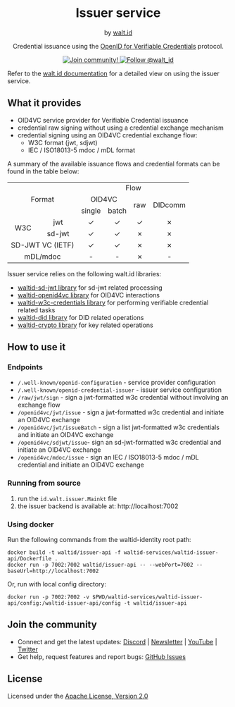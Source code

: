 <div align="center">
 <h1>Issuer service</h1>
 <span>by </span><a href="https://walt.id">walt.id</a>
  <p>Credential issuance using the
<a href="https://openid.net/sg/openid4vc/">OpenID for Verifiable Credentials</a>
protocol.<p>

<a href="https://walt.id/community">
<img src="https://img.shields.io/badge/Join-The Community-blue.svg?style=flat" alt="Join community!" />
</a>
<a href="https://twitter.com/intent/follow?screen_name=walt_id">
<img src="https://img.shields.io/twitter/follow/walt_id.svg?label=Follow%20@walt_id" alt="Follow @walt_id" />
</a>
</div>

Refer to the
[walt.id documentation](https://docs.walt.id/community-stack/issuer/api/getting-started)
for a detailed view on using the issuer service.

## What it provides

- OID4VC service provider for Verifiable Credential issuance
- credential raw signing without using a credential exchange mechanism
- credential signing using an OID4VC credential exchange flow:
    - W3C format (jwt, sdjwt)
    - IEC / ISO18013-5 mdoc / mDL format

A summary of the available issuance flows and credential formats
can be found in the table below:

<table>
    <tbody>
        <!-- header -->
        <tr>
            <td align="center" colspan="2" rowspan="3">Format</td>
            <td align="center" colspan="4">Flow</td>
        </tr>
        <!-- function sub-header -->
        <tr>
            <td align="center" colspan="2">OID4VC</td>
            <td align="center" rowspan="2">raw</td>
            <td align="center" rowspan="2">DIDcomm</td>
        </tr>
        <!-- OID4VC sub-header -->
        <tr>
            <td align="center">single</td>
            <td align="center">batch</td>
        </tr>
        <!-- content -->
        <!-- w3c -->
        <!-- jwt -->
        <tr>
            <td align="center" rowspan="2">W3C</td>
            <td align="center">jwt</td>
            <td align="center">&check;</td>
            <td align="center">&check;</td>
            <td align="center">&check;</td>
            <td align="center">&cross;</td>
        </tr>
        <!-- sdjwt -->
        <tr>
            <td align="center">sd-jwt</td>
            <td align="center">&check;</td>
            <td align="center">&check;</td>
            <td align="center">&cross;</td>
            <td align="center">&cross;</td>
        </tr>
        <!-- SD-JWT VC (IETF) -->
        <tr>
            <td align="center" colspan="2">SD-JWT VC (IETF)</td>
            <td align="center">&check;</td>
            <td align="center">&check;</td>
            <td align="center">&cross;</td>
            <td align="center">&cross;</td>
        </tr>
        <!-- mdoc -->
        <tr>
            <td align="center" colspan="2">mDL/mdoc</td>
            <td align="center">&dash;</td>
            <td align="center">&dash;</td>
            <td align="center">&cross;</td>
            <td align="center">&dash;</td>
        </tr>
  </tbody>
</table>

Issuer service relies on the following walt.id libraries:

- [waltid-sd-jwt library](https://github.com/walt-id/waltid-identity/tree/main/waltid-libraries/waltid-sdjwt)
  for sd-jwt related processing
- [waltid-openid4vc library](https://github.com/walt-id/waltid-identity/tree/main/waltid-libraries/waltid-openid4vc)
  for OID4VC interactions
- [waltid-w3c-credentials library](https://github.com/walt-id/waltid-identity/tree/main/waltid-libraries/waltid-w3c-credentials)
  for performing verifiable credential related tasks
- [waltid-did library](https://github.com/walt-id/waltid-identity/tree/main/waltid-libraries/waltid-did)
  for DID related operations
- [waltid-crypto library](https://github.com/walt-id/waltid-identity/tree/main/waltid-libraries/waltid-crypto)
  for key related operations

## How to use it

### Endpoints

- `/.well-known/openid-configuration` - service provider configuration
- `/.well-known/openid-credential-issuer` - issuer service configuration
- `/raw/jwt/sign` - sign a jwt-formatted w3c credential without involving an exchange flow
- `/openid4vc/jwt/issue` - sign a jwt-formatted w3c credential and initiate an OID4VC exchange
- `/openid4vc/jwt/issueBatch` - sign a list jwt-formatted w3c credentials and initiate
  an OID4VC exchange
- `/openid4vc/sdjwt/issue`- sign an sd-jwt-formatted w3c credential and initiate an OID4VC exchange
- `/openid4vc/mdoc/issue` - sign an IEC / ISO18013-5 mdoc / mDL credential and initiate
  an OID4VC exchange

### Running from source

1. run the `id.walt.issuer.Mainkt` file
2. the issuer backend is available at: http://localhost:7002

### Using docker

Run the following commands from the waltid-identity root path:

```shell
docker build -t waltid/issuer-api -f waltid-services/waltid-issuer-api/Dockerfile .
docker run -p 7002:7002 waltid/issuer-api -- --webPort=7002 --baseUrl=http://localhost:7002
```

Or, run with local config directory:
```shell
docker run -p 7002:7002 -v $PWD/waltid-services/waltid-issuer-api/config:/waltid-issuer-api/config -t waltid/issuer-api
```

## Join the community

* Connect and get the latest updates: [Discord](https://discord.gg/AW8AgqJthZ) | [Newsletter](https://walt.id/newsletter) | [YouTube](https://www.youtube.com/channel/UCXfOzrv3PIvmur_CmwwmdLA) | [Twitter](https://mobile.twitter.com/walt_id)
* Get help, request features and report bugs: [GitHub Issues ](https://github.com/walt-id/waltid-identity/issues)


## License

Licensed under the [Apache License, Version 2.0](https://github.com/walt-id/waltid-identity/blob/main/LICENSE)
